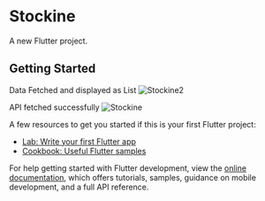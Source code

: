 # Stockine

A new Flutter project.

## Getting Started


Data Fetched and displayed as List
![Stockine2](https://github.com/RudySinghF/Stockine_Assignment/assets/104096550/71d6d1d0-dbf9-4016-ab14-66c830c5f40e)

API fetched successfully
![Stockine](https://github.com/RudySinghF/Stockine_Assignment/assets/104096550/5d93bf05-5f4f-4697-b622-1f9d6997d1cd)

A few resources to get you started if this is your first Flutter project:

- [Lab: Write your first Flutter app](https://docs.flutter.dev/get-started/codelab)
- [Cookbook: Useful Flutter samples](https://docs.flutter.dev/cookbook)

For help getting started with Flutter development, view the
[online documentation](https://docs.flutter.dev/), which offers tutorials,
samples, guidance on mobile development, and a full API reference.
